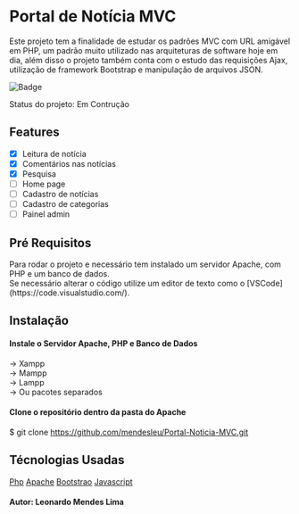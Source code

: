 # Portal de Notícia MVC

<p>
    Este projeto tem a finalidade de estudar os padrões MVC com URL amigável em PHP, um padrão muito utilizado nas arquiteturas de software hoje em dia, além disso o projeto também conta com o estudo das requisições Ajax, utilização de framework Bootstrap e manipulação de arquivos JSON.
</P>

![Badge](https://img.shields.io/badge/Build-1.0-blue)


<p>
    Status do projeto: Em Contrução
</p>

## Features

- [x] Leitura de notícia
- [x] Comentários nas notícias
- [x] Pesquisa
- [ ] Home page
- [ ] Cadastro de notícias
- [ ] Cadastro de categorias
- [ ] Painel admin

## Pré Requisitos

<p>
    Para rodar o projeto e necessário tem instalado um servidor Apache, com PHP e um banco de dados.<br>
    Se necessário alterar o código utilize um editor de texto como o [VSCode](https://code.visualstudio.com/).
</p>

## Instalação

#### Instale o Servidor Apache, PHP e Banco de Dados
-> Xampp<br>
-> Mampp<br>
-> Lampp<br>
-> Ou pacotes separados

#### Clone o repositório dentro da pasta do Apache
$ git clone https://github.com/mendesleu/Portal-Noticia-MVC.git


## Técnologias Usadas

[Php](https://php.net/)
[Apache](https://www.apachefriends.org/pt_br/download.html)
[Bootstrao](https://getbootstrap.com/)
[Javascript](https://developer.mozilla.org/pt-BR/docs/Web/JavaScript)

#### Autor: Leonardo Mendes Lima